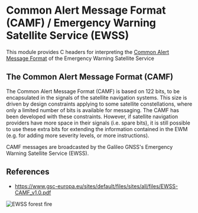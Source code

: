 # Common Alert Message Format (CAMF) / Emergency Warning Satellite Service (EWSS)

This module provides C headers for interpreting the [Common Alert Message Format](https://www.gsc-europa.eu/sites/default/files/sites/all/files/EWSS-CAMF_v1.0.pdf
) of the Emergency Warning Satellite Service

## The Common Alert Message Format (CAMF)

The Common Alert Message Format (CAMF) is based on 122 bits, to be encapsulated in the signals of
the satellite navigation systems. This size is driven by design constraints applying to some satellite
constellations, where only a limited number of bits is available for messaging. The CAMF has been
developed with these constraints. However, if satellite navigation providers have more space in their
signals (i.e. spare bits), it is still possible to use these extra bits for extending the information contained
in the EWM (e.g. for adding more severity levels, or more instructions).

CAMF messages are broadcasted by the Galileo GNSS's Emergency Warning Satellite Service (EWSS).

## References

* https://www.gsc-europa.eu/sites/default/files/sites/all/files/EWSS-CAMF_v1.0.pdf

![EWSS forest fire](https://air.imag.fr/images/a/a8/EWSS-01.jpg)
